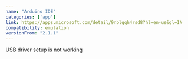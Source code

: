 ```yaml
---
name: "Arduino IDE"
categories: ['app']
link: https://apps.microsoft.com/detail/9nblggh4rsd8?hl=en-us&gl=IN
compatibility: emulation
versionFrom: "2.1.1"
---
```


USB driver setup is not working